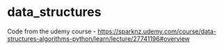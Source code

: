 # data_structures
Code from the udemy course - https://sparknz.udemy.com/course/data-structures-algorithms-python/learn/lecture/27741196#overview
